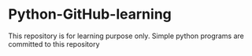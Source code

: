 # Python-GitHub-learning
This repository is for learning purpose only. Simple python programs are committed to this repository
